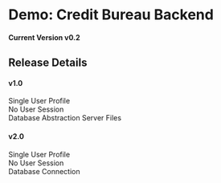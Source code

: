 # Demo: Credit Bureau Backend
#### Current Version v0.2


## Release Details
#### v1.0
Single User Profile  
No User Session  
Database Abstraction Server Files  
#### v2.0
Single User Profile  
No User Session  
Database Connection  